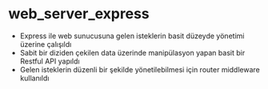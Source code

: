 # web_server_express

- Express ile web sunucusuna gelen isteklerin basit düzeyde yönetimi üzerine çalışıldı
- Sabit bir diziden çekilen data üzerinde manipülasyon yapan basit bir Restful API yapıldı
- Gelen isteklerin düzenli bir şekilde yönetilebilmesi için router middleware kullanıldı
